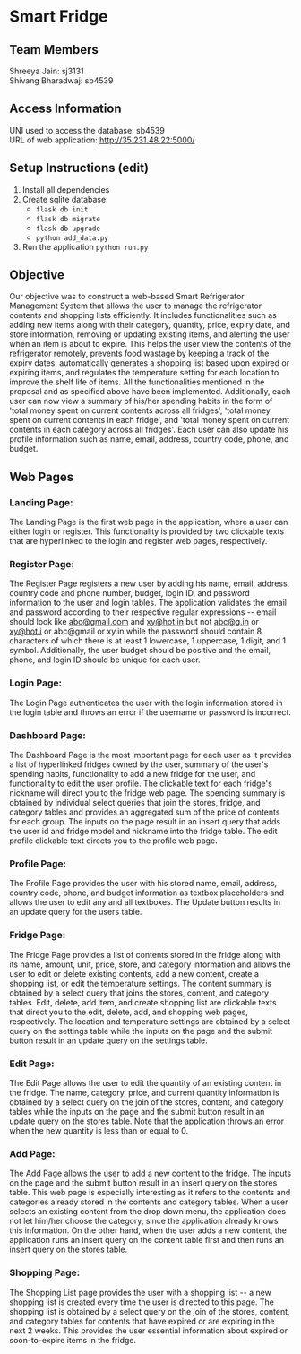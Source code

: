 # Smart Fridge

## Team Members
Shreeya Jain: sj3131 <br>
Shivang Bharadwaj: sb4539

## Access Information 
UNI used to access the database: sb4539 <br>
URL of web application: http://35.231.48.22:5000/

## Setup Instructions (edit)
1. Install all dependencies
2. Create sqlite database:
    * `flask db init`
    * `flask db migrate`
    * `flask db upgrade`
    * `python add_data.py`
3. Run the application `python run.py`

## Objective
Our objective was to construct a web-based Smart Refrigerator Management System that allows the user to manage the refrigerator contents and shopping lists efficiently. It includes functionalities such as adding new items along with their category, quantity, price, expiry date, and store information, removing or updating existing items, and alerting the user when an item is about to expire. This helps the user view the contents of the refrigerator remotely, prevents food wastage by keeping a track of the expiry dates, automatically generates a shopping list based upon expired or expiring items, and regulates the temperature 
setting for each location to improve the shelf life of items. All the functionalities mentioned in the proposal and as specified above have been implemented.
Additionally, each user can now view a summary of his/her spending habits in the form of 'total money spent on current contents across all fridges', 'total 
money spent on current contents in each fridge', and 'total money spent on current contents in each category across all fridges'. Each user can also update his 
profile information such as name, email, address, country code, phone, and budget.

## Web Pages

### Landing Page:
The Landing Page is the first web page in the application, where a user can either login or register. This functionality is provided by two clickable texts that 
are hyperlinked to the login and register web pages, respectively. 

### Register Page:
The Register Page registers a new user by adding his name, email, address, country code and phone number, budget, login ID, and password information to the user 
and login tables. The application validates the email and password according to their respective regular expressions -- email should look like abc@gmail.com 
and xy@hot.in but not abc@g.in or  xy@hot.i or abc@gmail or xy.in while the password should contain 8 characters of which there is at least 1 lowercase, 1 
uppercase, 1 digit, and 1 symbol. Additionally, the user budget should be positive and the email, phone, and login ID should be unique for each user.

### Login Page:
The Login Page authenticates the user with the login information stored in the login table and throws an error if the username or password is incorrect.

### Dashboard Page:
The Dashboard Page is the most important page for each user as it provides a list of hyperlinked fridges owned by the user, summary of the user's spending habits, 
functionality to add a new fridge for the user, and functionality to edit the user profile. The clickable text for each fridge's nickname will direct you to the
fridge web page. The spending summary is obtained by individual select queries that join the stores, fridge, and category tables and provides an aggregated sum 
of the price of contents for each group. The inputs on the page result in an insert query that adds the user id and fridge model and nickname into the fridge 
table. The edit profile clickable text directs you to the profile web page.

### Profile Page:
The Profile Page provides the user with his stored name, email, address, country code, phone, and budget information as textbox placeholders and allows the user
to edit any and all textboxes. The Update button results in an update query for the users table. 

### Fridge Page:
The Fridge Page provides a list of contents stored in the fridge along with its name, amount, unit, price, store, and category information and allows the user to
edit or delete existing contents, add a new content, create a shopping list, or edit the temperature settings. The content summary is obtained by a select query
that joins the stores, content, and category tables. Edit, delete, add item, and create shopping list are clickable texts that direct you to the edit, delete,
add, and shopping web pages, respectively. The location and temperature settings are obtained by a select query on the settings table while the inputs on the 
page and the submit button result in an update query on the settings table.

### Edit Page:
The Edit Page allows the user to edit the quantity of an existing content in the fridge. The name, category, price, and current quantity information is obtained
by a select query on the join of the stores, content, and category tables while the inputs on the page and the submit button result in an update query on the 
stores table. Note that the application throws an error when the new quantity is less than or equal to 0.

### Add Page:
The Add Page allows the user to add a new content to the fridge. The inputs on the page and the submit button result in an insert query on the stores table. 
This web page is especially interesting as it refers to the contents and categories already stored in the contents and category tables. When a user selects an 
existing content from the drop down menu, the application does not let him/her choose the category, since the application already knows this information. On the 
other hand, when the user adds a new content, the application runs an insert query on the content table first and then runs an insert query on the stores table.

### Shopping Page:
The Shopping List page provides the user with a shopping list -- a new shopping list is created every time the user is directed to this page. The shopping list
is obtained by a select query on the join of the stores, content, and category tables for contents that have expired or are expiring in the next 2 weeks. 
This provides the user essential information about expired or soon-to-expire items in the fridge.
